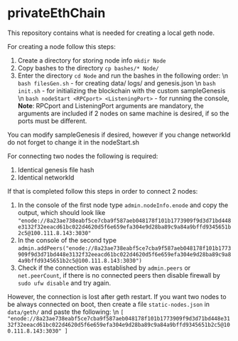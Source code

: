 # privateEthChain

This repository contains what is needed for creating a local geth node.

For creating a node follow this steps:

1. Create a directory for storing node info `mkdir Node`
2. Copy bashes to the directory `cp bashes/* Node/`
3. Enter the directory `cd Node` and run the bashes in the following order: \n
    `bash filesGen.sh` - for creating data/ logs/ and genesis.json \n
    `bash init.sh` - for initializing the blockchain with the custom sampleGenesis \n
    `bash nodeStart <RPCport> <ListeningPort>` - for running the console, <b>Note</b>: RPCport and  ListeningPort arguments are mandatory, the arguments are included if 2 nodes on same machine is desired, if so the ports must be different.

You can modify sampleGenesis if desired, however if you change networkId do not forget to change it in the nodeStart.sh

For connecting two nodes the following is required:
1. Identical genesis file hash
2. Identical networkId

If that is completed follow this steps in order to connect 2 nodes:
1. In the console of the first node type `admin.nodeInfo.enode` and copy the output, which should look like `"enode://8a23ae738eabf5ce7cba9f587aeb048178f101b1773909f9d3d71bd448e3132f32eeacd61bc022d4620d5f6e659efa304e9d28ba89c9a84a9bffd9345651b2c5@100.111.8.143:3030"`
2. In the console of the second type `admin.addPeers("enode://8a23ae738eabf5ce7cba9f587aeb048178f101b1773909f9d3d71bd448e3132f32eeacd61bc022d4620d5f6e659efa304e9d28ba89c9a84a9bffd9345651b2c5@100.111.8.143:3030")`
3. Check if the connection was established by `admin.peers` or `net.peerCount`, if there is no connected peers then disable firewall by `sudo ufw disable` and try again.

However, the connection is lost after geth restart. If you want two nodes to be always connected on boot, then create a file `static-nodes.json` in `data/geth/` and paste the following: \n
`[
"enode://8a23ae738eabf5ce7cba9f587aeb048178f101b1773909f9d3d71bd448e3132f32eeacd61bc022d4620d5f6e659efa304e9d28ba89c9a84a9bffd9345651b2c5@100.111.8.143:3030"
]`
